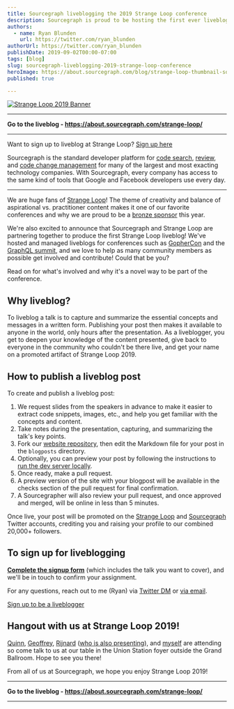 ```yaml
---
title: Sourcegraph liveblogging the 2019 Strange Loop conference
description: Sourcegraph is proud to be hosting the first ever liveblog for Strange Loop 2019, and we're looking for attendees to help contribute.
authors:
  - name: Ryan Blunden
    url: https://twitter.com/ryan_blunden
authorUrl: https://twitter.com/ryan_blunden
publishDate: 2019-09-02T00:00-07:00
tags: [blog]
slug: sourcegraph-liveblogging-2019-strange-loop-conference
heroImage: https://about.sourcegraph.com/blog/strange-loop-thumbnail-square-v2.jpg
published: true

---
```


<p className="text-center">
  <a href="/strange-loop/" title="Go to the Strange Loop 2019 liveblog">
    <img alt="Strange Loop 2019 Banner" src="/blog/strange-loop-banner-landscape.jpg" />
  </a>
</p>

---

<p className="text-center">
  <strong>Go to the liveblog - <a href="/strange-loop/">https://about.sourcegraph.com/strange-loop/</a></strong>
</p>

---

<div className="alert alert-info text-center mx-auto" style={{width:'40rem'}}>
  Want to sign up to liveblog at Strange Loop?
  <a href="https://forms.gle/egsGKSrapRJkhiWw6" className="btn btn-primary ml-3" rel="nofollow" target="_blank"><i className="fa fa-file-pdf pr-2"></i>Sign up here</a>
</div>

Sourcegraph is the standard developer platform for [code search](/product/code-search-navigation), [review](/product/code-review), and [code change management](/product/code-change-management) for many of the largest and most exacting technology companies. With Sourcegraph, every company has access to the same kind of tools that Google and Facebook developers use every day.

---

We are huge fans of [Strange Loop](https://thestrangeloop.com)! The theme of creativity and balance of aspirational vs. practitioner content makes it one of our favorite conferences and why we are proud to be a [bronze sponsor](https://thestrangeloop.com/sponsors.html) this year.

We're also excited to announce that Sourcegraph and Strange Loop are partnering together to produce the first Strange Loop liveblog! We've hosted and managed liveblogs for conferences such as [GopherCon](/go) and the [GraphQL summit](/graphql), and we love to help as many community members as possible get involved and contribute! Could that be you?

Read on for what's involved and why it's a novel way to be part of the conference.

## Why liveblog?

To liveblog a talk is to capture and summarize the essential concepts and messages in a written form. Publishing your post then makes it available to anyone in the world, only hours after the presentation. As a liveblogger, you get to deepen your knowledge of the content presented, give back to everyone in the community who couldn't be there live, and get your name on a promoted artifact of Strange Loop 2019.

## How to publish a liveblog post

To create and publish a liveblog post:

1. We request slides from the speakers in advance to make it easier to extract code snippets, images, etc., and help you get familiar with the concepts and content.
1. Take notes during the presentation, capturing, and summarizing the talk's key points.
1. Fork our [website repository](https://github.com/sourcegraph/about), then edit the Markdown file for your post in the `blogposts` directory.
1. Optionally, you can preview your post by following the instructions to [run the dev server locally](https://github.com/sourcegraph/about/blob/master/README.md).
1. Once ready, make a pull request.
1. A preview version of the site with your blogpost will be available in the checks section of the pull request for final confirmation.
1. A Sourcegrapher will also review your pull request, and once approved and merged, will be online in less than 5 minutes.

Once live, your post will be promoted on the [Strange Loop](https://twitter.com/strangeloop_stl) and [Sourcegraph](https://twitter.com/sourcegraph) Twitter accounts, crediting you and raising your profile to our combined 20,000+ followers.

## To sign up for liveblogging

**[Complete the signup form](https://forms.gle/egsGKSrapRJkhiWw6)** (which includes the talk you want to cover), and we'll be in touch to confirm your assignment.

For any questions, reach out to me (Ryan) via [Twitter DM](https://twitter.com/ryan_blunden) or [via email](mailto:ryan@sourcegraph.com).

<p className="text-center">
    <a href="https://forms.gle/egsGKSrapRJkhiWw6" className="btn btn-primary ml-3" rel="nofollow" target="_blank">Sign up to be a liveblogger</a>
</p>

## Hangout with us at Strange Loop 2019!

[Quinn](https://twitter.com/sqs), [Geoffrey](https://github.com/ggilmore), [Rijnard](https://twitter.com/rvtond) ([who is also presenting](https://www.thestrangeloop.com/2019/parser-parser-combinators-for-program-transformation.html)), and [myself](https://twitter.com/ryan_blunden) are attending so come talk to us at our table in the Union Station foyer outside the Grand Ballroom. Hope to see you there!

From all of us at Sourcegraph, we hope you enjoy Strange Loop 2019!

---

<p className="text-center">
  <strong>Go to the liveblog - <a href="/strange-loop/">https://about.sourcegraph.com/strange-loop/</a></strong>
</p>

---

